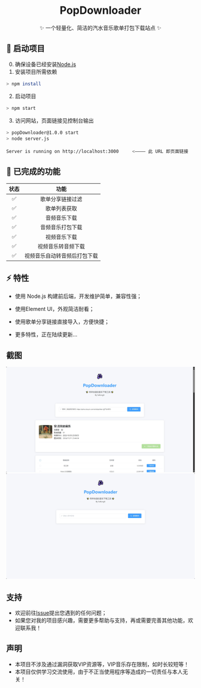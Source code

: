 <div align="center">

<h1 align="center">PopDownloader</h1>

✨ 一个轻量化、简洁的汽水音乐歌单打包下载站点 ✨
</div>

## 🔨 启动项目
0. 确保设备已经安装[Node.js](https://nodejs.org/)
1. 安装项目所需依赖
```bash
> npm install
```
2. 启动项目
```bash
> npm start
```
3. 访问网站，页面链接见控制台输出
```bash
> popDownloader@1.0.0 start
> node server.js

Server is running on http://localhost:3000     <———— 此 URL 即页面链接
```

## 📌 已完成的功能
  
| 状态 |          功能               |
|:--------:|:-------------------------------:|
|    ✅     | 歌单分享链接过滤                |
|    ✅     | 歌单列表获取                    |
|    ✅     | 音频音乐下载                    |
|    ✅     | 音频音乐打包下载                |
|    ✅     | 视频音乐下载                    |
|    ✅     | 视频音乐转音频下载              |
|    ✅     | 视频音乐自动转音频后打包下载    |

## ⚡ 特性
* 使用 Node.js 构建前后端，开发维护简单，兼容性强；

* 使用Element UI，外观简洁耐看；

* 使用歌单分享链接直接导入，方便快捷；

* 更多特性，正在陆续更新...

## 截图
<div align="center">
	<img src="./Pictures/1.png">
    <img src="./Pictures/2.png">
</div>

## 支持
* 欢迎前往[Issue](https://github.com/SaKongA/Upper/issues)提出您遇到的任何问题；
* 如果您对我的项目感兴趣，需要更多帮助与支持，再或需要完善其他功能，欢迎联系我！

## 声明
* 本项目不涉及通过漏洞获取VIP资源等，VIP音乐存在限制，如时长较短等！
* 本项目仅供学习交流使用，由于不正当使用程序等造成的一切责任与本人无关！